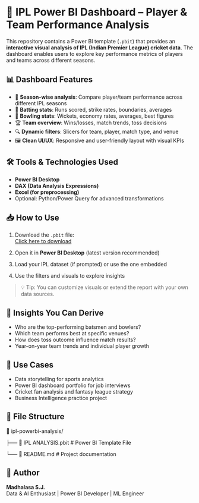 # 🏏 IPL Power BI Dashboard – Player & Team Performance Analysis

This repository contains a Power BI template (`.pbit`) that provides an **interactive visual analysis of IPL (Indian Premier League) cricket data**. The dashboard enables users to explore key performance metrics of players and teams across different seasons.

## 📊 Dashboard Features

- 📅 **Season-wise analysis**: Compare player/team performance across different IPL seasons
- 🏏 **Batting stats**: Runs scored, strike rates, boundaries, averages
- 🎯 **Bowling stats**: Wickets, economy rates, averages, best figures
- 🏆 **Team overview**: Wins/losses, match trends, toss decisions
- 🔍 **Dynamic filters**: Slicers for team, player, match type, and venue
- 🖼️ **Clean UI/UX**: Responsive and user-friendly layout with visual KPIs

## 🛠️ Tools & Technologies Used

- **Power BI Desktop**
- **DAX (Data Analysis Expressions)**
- **Excel (for preprocessing)**
- Optional: Python/Power Query for advanced transformations

## 📥 How to Use

1. Download the `.pbit` file:  
   [Click here to download](https://github.com/yourusername/ipl-powerbi-analysis/raw/main/IPL%20ANALYSIS.pbit)

2. Open it in **Power BI Desktop** (latest version recommended)

3. Load your IPL dataset (if prompted) or use the one embedded

4. Use the filters and visuals to explore insights

> 💡 Tip: You can customize visuals or extend the report with your own data sources.

## 📌 Insights You Can Derive

- Who are the top-performing batsmen and bowlers?
- Which team performs best at specific venues?
- How does toss outcome influence match results?
- Year-on-year team trends and individual player growth

## 🧠 Use Cases

- Data storytelling for sports analytics
- Power BI dashboard portfolio for job interviews
- Cricket fan analysis and fantasy league strategy
- Business Intelligence practice project

## 📂 File Structure

📁 ipl-powerbi-analysis/

├── 📄 IPL ANALYSIS.pbit # Power BI Template File

└── 📄 README.md # Project documentation

## 🙌 Author

**Madhalasa S.J.**  
Data & AI Enthusiast | Power BI Developer | ML Engineer  
